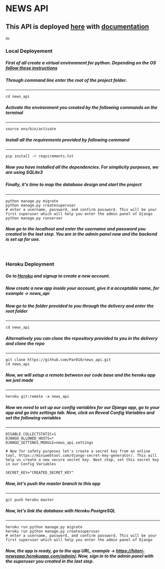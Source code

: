 # NEWS API

## This API is deployed [here](https://hitori-newsapp.herokuapp.com/api/articles/) with [documentation](https://documenter.getpostman.com/view/2771790/SzKPWh8P?version=latest)
m
### Local Deployement

##### First of all create a virtual environment for python. Depending on the OS [follow these instructions](https://packaging.python.org/guides/installing-using-pip-and-virtual-environments/)

##### Through command line enter the root of the project folder.
-----
```
cd news_api
```

##### Activate the environment you created by the following commands on the terminal
-----

```
source env/bin/activate
```

##### Install all the requirements provided by following command
-----
```
pip install -r requirements.txt
```

##### Now you have installed all the dependencies. For simplicity purposes, we are using SQLite3

##### Finally, it's time to map the database design and start the project
----
```
python manage.py migrate
python manage.py createsuperuser
# enter a username, password, and confirm password. This will be your first superuser which will help you enter the admin panel of Django
python manage.py runserver
```

##### Now go to the localhost and enter the username and password you created in the last step. You are in the admin panel now and the backend is set up for use.
&nbsp;
### Heroku Deployment

##### Go to [Heroku](https://www.heroku.com/) and signup to create a new account.
##### Now create a new app inside your account, give it a acceptable name, for example -> news_api
##### Now go to the folder provided to you through the delivery and enter the root folder
---
```
cd news_api
```

##### Alternatively you can clone the repository provided to you in the delivery and clone the repo
----
```
git clone https://github.com/Par010/news_api.git
cd news_api
```

##### Now, we will setup a remote between our code base and the heroku app we just made
---
```
heroku git:remote -a news_api
```

##### Now we need to set up our config variables for our Django app, go to your app and go into settings tab. Now, click on Reveal Config Variables and set the following variables
---
```
DISABLE_COLLECTSTATIC=1
DJANGO_ALLOWED_HOSTS=*
DJANGO_SETTINGS_MODULE=news_api.settings

# Now for safety purposes let's create a secret key from an online tool, https://miniwebtool.com/django-secret-key-generator/. This will help us create a new secure secret key. Next step, set this secret key in our Config Variables

SECRET_KEY="CREATED_SECRET_KEY"
```

##### Now, let's push the master branch to this app
----
```
git push heroku master
```

##### Now, let's link the database with Heroku PostgreSQL
----
```
heroku run python manage.py migrate
heroku run python manage.py createsuperuser
# enter a username, password, and confirm password. This will be your first superuser which will help you enter the admin panel of Django
```

##### Now, the app is ready, go to the app URL, example -> https://hitori-newsapp.herokuapp.com/admin/. Now, sign in to the admin panel with the superuser you created in the last step.


